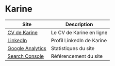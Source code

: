 # Karine

| Site                                                       | Description               |
| ---------------------------------------------------------- | ------------------------- |
| [CV de Karine](https://karinebriere.kerzo.ca)              | Le CV de Karine en ligne  |
| [LinkedIn](https://www.linkedin.com/in/karinebriere/)      | Profil LinkedIn de Karine |
| [Google Analytics](https://analytics.google.com)           | Statistiques du site      |
| [Search Console](https://search.google.com/search-console) | Référencement du site     |
